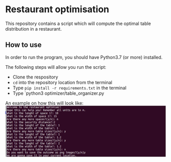# Restaurant optimisation

This repository contains a script which will compute the optimal table distribution in a restaurant.

## How to use

In order to run the program, you should have Python3.7 (or more) installed. 

The following steps will allow you run the script:

* Clone the respository
* `cd` into the repository location from the terminal
* Type `pip install -r requirements.txt` in the terminal
* Type `python3 optimizer/table_organizer.py

An example on how this will look like:
![alt text](https://github.com/elmonsomiat/restaurant_optimisation/blob/master]/terminal.png?raw=true)
